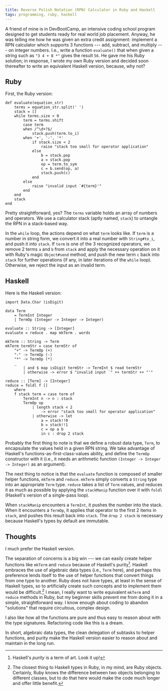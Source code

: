 ```yaml
---
title: Reverse Polish Notation (RPN) Calculator in Ruby and Haskell
tags: programming, ruby, haskell
---
```


A friend of mine is in DevBootCamp, an intensive coding school program designed to get students ready for real world job placement.
Anyway, he was telling me how he was given an extra credit assignment: implement a RPN calculator which supports 3 functions --- add, subtract, and multiply --- on integer numbers.
I.e., write a function `evaluate()` that when given a string such as `"3 4 + 8 *"` gives the result `56`.
He gave me his Ruby solution; in response, I wrote my own Ruby version and decided soon thereafter to write an equivalent Haskell version, because, why not?

## Ruby

First, the Ruby version:

```{.ruby .numberLines}
def evaluate(equation_str)
	terms = equation_str.split(' ')
	stack = []
	while terms.size > 0
		term = terms.shift
		case term
		when /^\d+?$/
			stack.push(term.to_i)
		when '+', '-', '*'
			if stack.size < 2
				raise "stack too small for operator application"
			else
				b = stack.pop
				a = stack.pop
				op = term.to_sym
				c = b.send(op, a)
				stack.push(c)
			end
		else
			raise "invalid input `#{term}'"
		end
	end
	stack
end
```

Pretty straightforward, yes?
The `terms` variable holds an array of numbers and operators.
We use a calculator stack (aptly named, `stack`) to untangle the RPN in a stack-based way.

In the `while` loop, the actions depend on what `term` looks like.
If `term` is a number in string form, we convert it into a real number with `String#to_i`, and push it into `stack`.
If `term` is one of the 3 recognized operators, we remove 2 terms `a` and `b` from `stack` and apply the necessary operation on it with Ruby's magic `Object#send` method, and push the new term `c` back into `stack` for further operations (if any, in later iterations of the `while` loop).
Otherwise, we reject the input as an invalid term.

## Haskell

Here is the Haskell version:

```{.haskell .numberLines}
import Data.Char (isDigit)

data Term
	= TermInt Integer
	| TermOp (Integer -> Integer -> Integer)

evaluate :: String -> [Integer]
evaluate = reduce . map mkTerm . words

mkTerm :: String -> Term
mkTerm termStr = case termStr of
	"+" -> TermOp (+)
	"-" -> TermOp (-)
	"*" -> TermOp (*)
	_
		| and $ map isDigit termStr -> TermInt $ read termStr
		| otherwise -> error $ "invalid input `" ++ termStr ++ "'"

reduce :: [Term] -> [Integer]
reduce = foldl f []
	where
	f stack term = case term of
		TermInt n -> n : stack
		TermOp op
			| length stack < 2
				-> error "stack too small for operator application"
			| otherwise -> let
				a = stack!!0
				b = stack!!1
				c = op a b
				in c : drop 2 stack
```

Probably the first thing to note is that we define a robust data type, `Term`, to encapsulate the values held in a given RPN string.
We take advantage of Haskell's functions-as-first-class-values ability, and define the `TermOp` constructor with it (i.e., it needs an arithmetic function `(Integer -> Integer -> Integer)` as an argument).

The next thing to notice is that the `evaluate` function is composed of smaller helper functions, `mkTerm` and `reduce`.
`mkTerm` simply converts a `String` type into an appropriate `Term` type.
`reduce` takes a list of `Term` values, and reduces it as much as possible by applying the `stackManip` function over it with `foldl` (Haskell's version of a single-pass loop).

When `stackManip` encounters a `TermInt`, it pushes the number into the stack.
When it encounters a `TermOp`, it applies that operator to the first 2 items in `stack`, and pushes this result back into `stack`.
The `drop 2 stack` is necessary because Haskell's types by default are immutable.

## Thoughts

I much prefer the Haskell version.

The separation of concerns is a big win --- we can easily create helper functions like `mkTerm` and `reduce` because of Haskell's purity[^purity].
Haskell embraces the use of algebraic data types (i.e., `Term` here), and perhaps this preference lends itself to the use of helper functions that convert things from one type to another.
Ruby does not have types, at least in the sense of Haskell types, so to artificially create such concepts and to implement them would be difficult.[^ruby-type]
I mean, I really want to write equivalent `mkTerm` and `reduce` methods in Ruby, but my beginner skills prevent me from doing it in a simple, straightforward way.
I know enough about coding to abandon "solutions" that require circuitous, complex design.

I also like how all the functions are pure and thus easy to reason about with the type signatures.
Refactoring code like this is a dream.

In short, algebraic data types, the clean delegation of subtasks to helper functions, and purity make the Haskell version easier to reason about and maintain in the long run.

[^purity]: Haskell's *purity* is a term of art. Look it up!
[^ruby-type]: The closest thing to Haskell types in Ruby, in my mind, are Ruby objects.
Certainly, Ruby knows the difference between two objects belonging to different classes, but to do that here would make the code much longer and offer little benefit.
